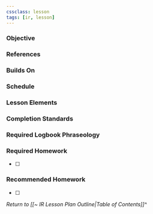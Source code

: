 ```yaml
---
cssclass: lesson
tags: [ir, lesson]
---
```

### Objective

### References

### Builds On

### Schedule

### Lesson Elements


### Completion Standards

### Required Logbook Phraseology

### Required Homework
- [ ] 

### Recommended Homework
- [ ] 

*Return to [[~ IR Lesson Plan Outline|Table of Contents]]^*